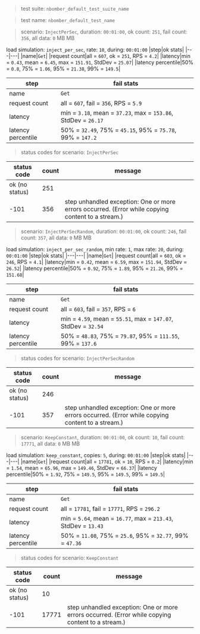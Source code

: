 > test suite: `nbomber_default_test_suite_name`

> test name: `nbomber_default_test_name`

> scenario: `InjectPerSec`, duration: `00:01:00`, ok count: `251`, fail count: `356`, all data: `0` MB MB

load simulation: `inject_per_sec`, rate: `10`, during: `00:01:00`
|step|ok stats|
|---|---|
|name|`Get`|
|request count|all = `607`, ok = `251`, RPS = `4.2`|
|latency|min = `0.43`, mean = `6.45`, max = `151.91`, StdDev = `25.07`|
|latency percentile|50% = `0.8`, 75% = `1.06`, 95% = `21.38`, 99% = `149.5`|

|step|fail stats|
|---|---|
|name|`Get`|
|request count|all = `607`, fail = `356`, RPS = `5.9`|
|latency|min = `3.18`, mean = `37.23`, max = `153.86`, StdDev = `26.17`|
|latency percentile|50% = `32.49`, 75% = `45.15`, 95% = `75.78`, 99% = `147.2`|
> status codes for scenario: `InjectPerSec`

|status code|count|message|
|---|---|---|
|ok (no status)|251||
|-101|356|step unhandled exception: One or more errors occurred. (Error while copying content to a stream.)|

> scenario: `InjectPerSecRandom`, duration: `00:01:00`, ok count: `246`, fail count: `357`, all data: `0` MB MB

load simulation: `inject_per_sec_random`, min rate: `1`, max rate: `20`, during: `00:01:00`
|step|ok stats|
|---|---|
|name|`Get`|
|request count|all = `603`, ok = `246`, RPS = `4.1`|
|latency|min = `0.42`, mean = `6.59`, max = `151.94`, StdDev = `26.52`|
|latency percentile|50% = `0.92`, 75% = `1.89`, 95% = `21.26`, 99% = `151.68`|

|step|fail stats|
|---|---|
|name|`Get`|
|request count|all = `603`, fail = `357`, RPS = `6`|
|latency|min = `4.59`, mean = `55.51`, max = `147.07`, StdDev = `32.54`|
|latency percentile|50% = `48.83`, 75% = `79.87`, 95% = `111.55`, 99% = `137.6`|
> status codes for scenario: `InjectPerSecRandom`

|status code|count|message|
|---|---|---|
|ok (no status)|246||
|-101|357|step unhandled exception: One or more errors occurred. (Error while copying content to a stream.)|

> scenario: `KeepConstant`, duration: `00:01:00`, ok count: `10`, fail count: `17771`, all data: `0` MB MB

load simulation: `keep_constant`, copies: `5`, during: `00:01:00`
|step|ok stats|
|---|---|
|name|`Get`|
|request count|all = `17781`, ok = `10`, RPS = `0.2`|
|latency|min = `1.54`, mean = `65.96`, max = `149.46`, StdDev = `66.37`|
|latency percentile|50% = `1.92`, 75% = `149.5`, 95% = `149.5`, 99% = `149.5`|

|step|fail stats|
|---|---|
|name|`Get`|
|request count|all = `17781`, fail = `17771`, RPS = `296.2`|
|latency|min = `5.64`, mean = `16.77`, max = `213.43`, StdDev = `13.43`|
|latency percentile|50% = `11.08`, 75% = `25.6`, 95% = `32.77`, 99% = `47.36`|
> status codes for scenario: `KeepConstant`

|status code|count|message|
|---|---|---|
|ok (no status)|10||
|-101|17771|step unhandled exception: One or more errors occurred. (Error while copying content to a stream.)|